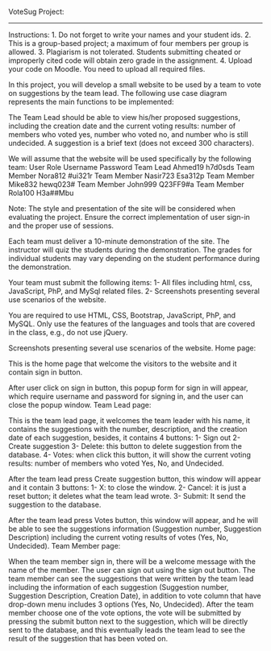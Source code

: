 VoteSug Project:

----
Instructions:
    1. Do not forget to write your names and your student ids.
    2. This is a group-based project; a maximum of four members per group is allowed. 
    3. Plagiarism is not tolerated. Students submitting cheated or improperly cited code will obtain zero grade in the assignment.
    4. Upload your code on Moodle. You need to upload all required files.

In this project, you will develop a small website to be used by a team to vote on suggestions by the team lead. The following use case diagram represents the main functions to be implemented:

The Team Lead should be able to view his/her proposed suggestions, including the creation date and the current voting results: number of members who voted yes, number who voted no, and number who is still undecided. A suggestion is a brief text (does not exceed 300 characters).

We will assume that the website will be used specifically by the following team:
User Role	Username	Password
Team Lead	Ahmed19	h7d0sds
Team Member	Nora812	#ui321r
Team Member	Nasir723	Esa312p
Team Member	Mike832	hewq023#
Team Member	John999	Q23FF9#a
Team Member	Rola100	H3a##Mbu

Note: The style and presentation of the site will be considered when evaluating the project. Ensure the correct implementation of user sign-in and the proper use of sessions.

Each team must deliver a 10-minute demonstration of the site. The instructor will quiz the students during the demonstration. The grades for individual students may vary depending on the student performance during the demonstration.

Your team must submit the following items:
1-	All files including html, css, JavaScript, PhP, and MySql related files.
2-	Screenshots presenting several use scenarios of the website.

You are required to use HTML, CSS, Bootstrap, JavaScript, PhP, and MySQL. Only use the features of the languages and tools that are covered in the class, e.g., do not use jQuery. 










Screenshots presenting several use scenarios of the website.
Home page:

This is the home page that welcome the visitors to the website and it contain sign in button.

After user click on sign in button, this popup form for sign in will appear, which require username and password for signing in, and the user can close the popup window.
Team Lead page:

This is the team lead page, it welcomes the team leader with his name, it contains the suggestions with the number, description, and the creation date of each suggestion, besides, it contains 4 buttons:
    1- Sign out
    2- Create suggestion
    3- Delete: this button to delete suggestion from the database.
    4- Votes: when click this button, it will show the current voting results: number of members who voted Yes, No, and Undecided.


After the team lead press Create suggestion button, this window will appear and it contain 3 buttons:
    1-  X: to close the window.
    2- Cancel: it is just a reset button; it deletes what the team lead wrote.
    3- Submit: It send the suggestion to the database.

After the team lead press Votes button, this window will appear, and he will be able to see the suggestions information (Suggestion number, Suggestion Description) including the current voting results of votes (Yes, No, Undecided).
Team Member page:

When the team member sign in, there will be a welcome message with the name of the member. The user can sign out using the sign out button. The team member can see the suggestions that were written by the team lead including the information of each suggestion (Suggestion number, Suggestion Description, Creation Date), in addition to vote column that have drop-down menu includes 3 options (Yes, No, Undecided).
After the team member choose one of the vote options, the vote will be submitted by pressing the submit button next to the suggestion, which will be directly sent to the database, and this eventually leads the team lead to see the result of the suggestion that has been voted on.
